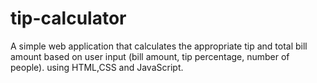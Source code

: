 # tip-calculator
A simple web application that calculates the appropriate tip and total bill amount based on user input (bill amount, tip percentage, number of people).
using HTML,CSS and JavaScript.

